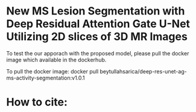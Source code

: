 # New MS Lesion Segmentation with Deep Residual Attention Gate U-Net Utilizing 2D slices of 3D MR Images

To test the our apporach with the proposed model, please pull the docker image which available in the dockerhub.

To pull the docker image: docker pull beytullahsarica/deep-res-unet-ag-ms-activity-segmentation:v1.0.1

# How to cite:
